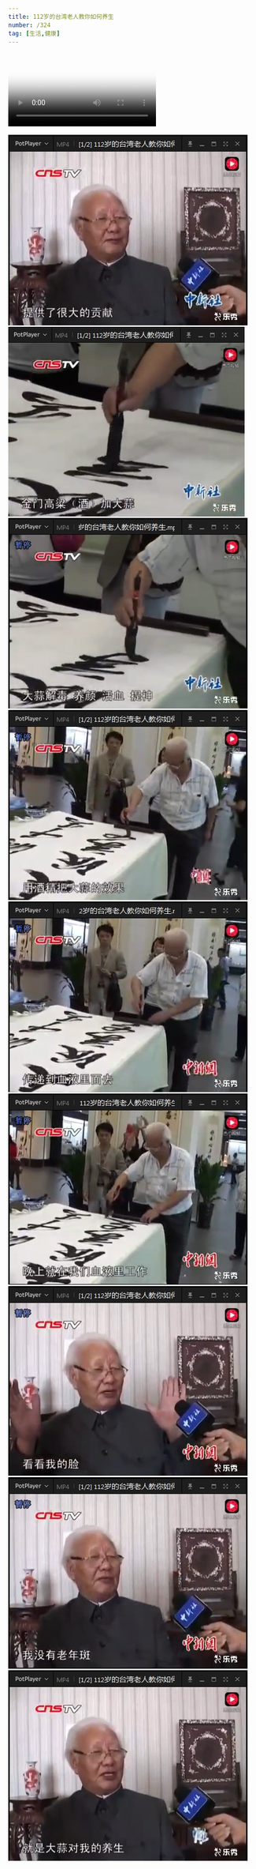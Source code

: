 ```yaml
---
title: 112岁的台湾老人教你如何养生
number: /324 
tag: [生活,健康]
---
```


<video src="https://filedn.com/l2FIU9MpFV7bQwQAyy7gLh4/video/%E9%94%AE%E5%BA%B7/112%E5%B2%81%E7%9A%84%E5%8F%B0%E6%B9%BE%E8%80%81%E4%BA%BA%E6%95%99%E4%BD%A0%E5%A6%82%E4%BD%95%E5%85%BB%E7%94%9F.mp4" poster="https://raw.githubusercontent.com/cshgjy/images/master/other/191022163913.jpg" controls></video>

![](https://raw.githubusercontent.com/cshgjy/images/master/other/01-191022163913.jpg)
![](https://raw.githubusercontent.com/cshgjy/images/master/other/02-191023160952.jpg)
![](https://raw.githubusercontent.com/cshgjy/images/master/other/03-191023160959.jpg)
![](https://raw.githubusercontent.com/cshgjy/images/master/other/04-191023161004.jpg)
![](https://raw.githubusercontent.com/cshgjy/images/master/other/05-191023161010.jpg)
![](https://raw.githubusercontent.com/cshgjy/images/master/other/06-191023161016.jpg)
![](https://raw.githubusercontent.com/cshgjy/images/master/other/07-191023161024.jpg)
![](https://raw.githubusercontent.com/cshgjy/images/master/other/08-191023161028.jpg)
![](https://raw.githubusercontent.com/cshgjy/images/master/other/09-191023161032.jpg)








